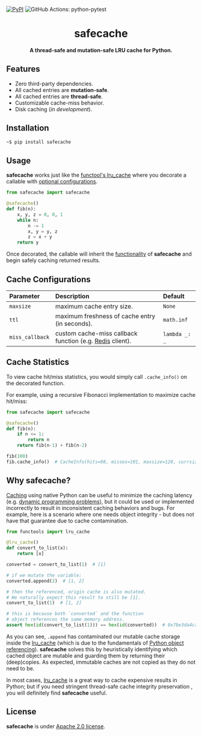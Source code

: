 [![PyPI](https://img.shields.io/badge/package-pypi-blue.svg)](https://pypi.org/project/safecache/)
![GitHub Actions: python-pytest](https://github.com/Verizon/safecache/workflows/python-pytest/badge.svg)

<div align="center">
  <h1>safecache</h1>
  <p><strong>A thread-safe and mutation-safe LRU cache for Python.</strong></p>
</div>

## Features

- Zero third-party dependencies.
- All cached entries are **mutation-safe**.
- All cached entries are **thread-safe**.
- Customizable cache-miss behavior.
- Disk caching (*in development*).

## Installation

```bash
~$ pip install safecache
```

## Usage

**safecache** works just like the [functool's lru_cache](https://docs.python.org/3/library/functools.html#functools.lru_cache) where you decorate a callable with [optional configurations](#cache-configurations).

```python
from safecache import safecache

@safecache()
def fib(n):
    x, y, z = 0, 0, 1
    while n:
        n -= 1
        x, y = y, z
        z = x + y
    return y
```

Once decorated, the callable will inherit the [functionality](#features) of **safecache** and begin safely caching returned results.

## Cache Configurations

| Parameter | Description | Default |
|:----------|:------------|:--------|
| `maxsize`| maximum cache entry size. | `None` |
| `ttl`| maximum freshness of cache entry (in seconds). | `math.inf` |
| `miss_callback` | custom cache-miss callback function (e.g. [Redis](https://redis.io) client). | `lambda _: _` |

## Cache Statistics

To view cache hit/miss statistics, you would simply call `.cache_info()` on the decorated function.

For example, using a recursive Fibonacci implementation to maximize cache hit/miss:

```python
from safecache import safecache

@safecache()
def fib(n):
    if n <= 1:
        return n
    return fib(n-1) + fib(n-2)

fib(100)
fib.cache_info()  # CacheInfo(hits=98, misses=101, maxsize=128, currsize=101)
```
## Why safecache?

[Caching](https://en.wikipedia.org/wiki/Cache_(computing)) using native Python can be useful to minimize the caching latency (e.g. [dynamic programming problems](https://en.wikipedia.org/wiki/Dynamic_programming#Examples:_Computer_algorithms)), but it could be used or implemented incorrectly to result in inconsistent caching behaviors and bugs. For example, here is a scenario where one needs object integrity - but does not have that guarantee due to cache contamination.

```python
from functools import lru_cache

@lru_cache()
def convert_to_list(x):
    return [x]

converted = convert_to_list(1)  # [1]

# if we mutate the variable:
converted.append(2)  # [1, 2]

# then the referenced, origin cache is also mutated.
# We naturally expect this result to still be [1].
convert_to_list(1)  # [1, 2]

# this is because both `converted` and the function
# object references the same memory address.
assert hex(id(convert_to_list(1))) == hex(id(converted))  # 0x7be3da4ca7c8
```

As you can see, `.append` has contaminated our mutable cache storage inside the [lru_cache](https://docs.python.org/3/library/functools.html#functools.lru_cache) (which is due to the fundamentals of [Python object referencing](https://docs.python.org/2.0/ref/objects.html)). **safecache** solves this by heuristically identifying which cached object are mutable and guarding them by returning their (deep)copies. As expected, immutable caches are not copied as they do not need to be.

In most cases, [lru_cache](https://docs.python.org/3/library/functools.html#functools.lru_cache) is a great way to cache expensive results in Python; but if you need stringent thread-safe cache integrity preservation , you will definitely find **safecache** useful.

## License

**safecache** is under [Apache 2.0 license](./LICENSE).
